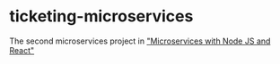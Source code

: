 # ticketing-microservices
The second microservices project in ["Microservices with Node JS and React"](https://www.udemy.com/course/microservices-with-node-js-and-react/)
